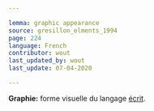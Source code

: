 ```yaml
---

lemma: graphic appearance
source: gresillon_elments_1994
page: 224
language: French
contributor: wout
last_updated_by: wout
last_update: 07-04-2020

---
```


**Graphie:** forme visuelle du langage [écrit](writingProduct.html).
